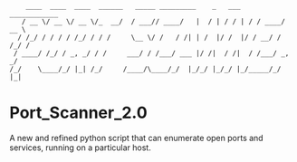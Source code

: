 ```
    ____  ____  ____  ______   _____ _________    _   ___   ____________ 
   / __ \/ __ \/ __ \/_  __/  / ___// ____/   |  / | / / | / / ____/ __ \
  / /_/ / / / / /_/ / / /     \__ \/ /   / /| | /  |/ /  |/ / __/ / /_/ /
 / ____/ /_/ / _, _/ / /     ___/ / /___/ ___ |/ /|  / /|  / /___/ _, _/ 
/_/    \____/_/ |_| /_/     /____/\____/_/  |_/_/ |_/_/ |_/_____/_/ |_|  

```

# Port_Scanner_2.0
A new and refined python script that can enumerate open ports and services, running on a particular host.
